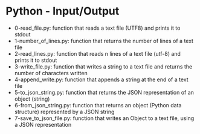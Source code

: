 # Python - Input/Output
* 0-read_file.py: function that reads a text file (UTF8) and prints it to stdout
* 1-number_of_lines.py: function that returns the number of lines of a text file
* 2-read_lines.py: function that reads n lines of a text file (utf-8) and prints it to stdout
* 3-write_file.py: function that writes a string to a text file and returns the number of characters written
* 4-append_write.py: function that appends a string at the end of a text file
* 5-to_json_string.py: function that returns the JSON representation of an object (string)
* 6-from_json_string.py: function that returns an object (Python data structure) represented by a JSON string
* 7-save_to_json_file.py: function that writes an Object to a text file, using a JSON representation

